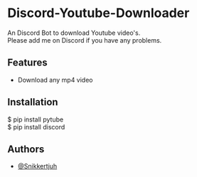 
# Discord-Youtube-Downloader

An Discord Bot to download Youtube video's.   
Please add me on Discord if you have any problems.


## Features

- Download any mp4 video
## Installation

$ pip install pytube  
$ pip install discord
## Authors

- [@Snikkertjuh](https://www.github.com/Snikkertjuh)

